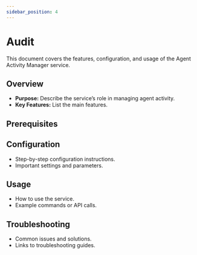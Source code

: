 ```yaml
---
sidebar_position: 4
---
```

# Audit

This document covers the features, configuration, and usage of the Agent Activity Manager service.

## Overview

- **Purpose:** Describe the service’s role in managing agent activity.
- **Key Features:** List the main features.

## Prerequisites

## Configuration

- Step-by-step configuration instructions.
- Important settings and parameters.

## Usage

- How to use the service.
- Example commands or API calls.

## Troubleshooting

- Common issues and solutions.
- Links to troubleshooting guides.